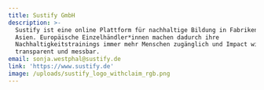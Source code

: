 ```yaml
---
title: Sustify GmbH
description: >-
  Sustify ist eine online Plattform für nachhaltige Bildung in Fabriken in
  Asien. Europäische Einzelhändler*innen machen dadurch ihre
  Nachhaltigkeitstrainings immer mehr Menschen zugänglich und Impact wird
  transparent und messbar.
email: sonja.westphal@sustify.de
link: 'https://www.sustify.de'
image: /uploads/sustify_logo_withclaim_rgb.png
---
```


